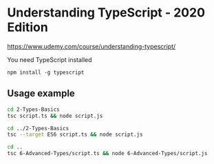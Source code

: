 # Understanding TypeScript - 2020 Edition

https://www.udemy.com/course/understanding-typescript/

You need TypeScript installed

`npm install -g typescript`

## Usage example

```bash
cd 2-Types-Basics
tsc script.ts && node script.js

cd ../2-Types-Basics
tsc --target ES6 script.ts && node script.js

cd ..
tsc 6-Advanced-Types/script.ts && node 6-Advanced-Types/script.js
```
